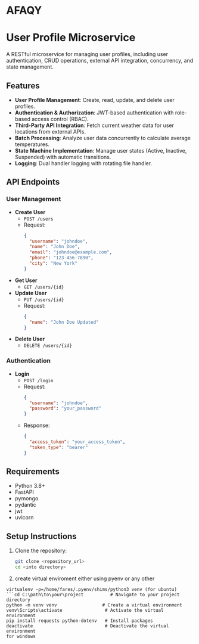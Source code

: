 # AFAQY
# User Profile Microservice

A RESTful microservice for managing user profiles, including user authentication, CRUD operations, external API integration, concurrency, and state management.

## Features

- **User Profile Management**: Create, read, update, and delete user profiles.
- **Authentication & Authorization**: JWT-based authentication with role-based access control (RBAC).
- **Third-Party API Integration**: Fetch current weather data for user locations from external APIs.
- **Batch Processing**: Analyze user data concurrently to calculate average temperatures.
- **State Machine Implementation**: Manage user states (Active, Inactive, Suspended) with automatic transitions.
- **Logging**: Dual handler logging with rotating file handler.
  
## API Endpoints

### User Management

- **Create User**
  - `POST /users`
  - Request: 
    ```json
    {
      "username": "johndoe",
      "name": "John Doe",
      "email": "johndoe@example.com",
      "phone": "123-456-7890",
      "city": "New York"
    }
    ```
- **Get User**
  - `GET /users/{id}`
- **Update User**
  - `PUT /users/{id}`
  - Request:
    ```json
    {
      "name": "John Doe Updated"
    }
    ```
- **Delete User**
  - `DELETE /users/{id}`

### Authentication

- **Login**
  - `POST /login`
  - Request:
    ```json
    {
      "username": "johndoe",
      "password": "your_password"
    }
    ```
  - Response:
    ```json
    {
      "access_token": "your_access_token",
      "token_type": "bearer"
    }
    ```

## Requirements

- Python 3.8+
- FastAPI
- pymongo
- pydantic
- jwt
- uvicorn

## Setup Instructions

1. Clone the repository:
   ```bash
   git clone <repository_url>
   cd <into directory>
2. create virtual enviroment either using pyenv or any other
  
  ```
  virtualenv -p=/home/fares/.pyenv/shims/python3 venv (for ubuntu)
  ```cd C:\path\to\your\project          # Navigate to your project directory
python -m venv venv                 # Create a virtual environment
venv\Scripts\activate                # Activate the virtual environment
pip install requests python-dotenv   # Install packages
deactivate                           # Deactivate the virtual environment
for windows
